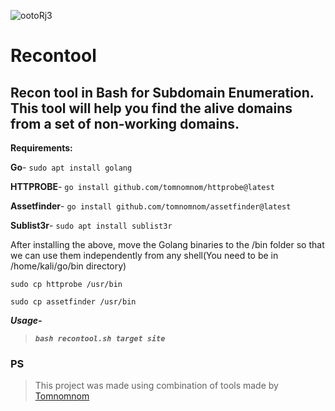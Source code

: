 ![ootoRj3](https://user-images.githubusercontent.com/75179984/165590832-f0057119-7261-44cd-95df-36c409ca5d1e.png)
# Recontool
## Recon tool in Bash for Subdomain Enumeration. This tool will help you find the alive domains from a set of non-working domains.

**Requirements:**

**Go**- ```sudo apt install golang```

**HTTPROBE**- ```go install github.com/tomnomnom/httprobe@latest```

**Assetfinder**- ```go install github.com/tomnomnom/assetfinder@latest```

**Sublist3r**- ```sudo apt install sublist3r```

After installing the above, move the Golang binaries to the /bin folder so that we can use them independently from any shell(You need to be in /home/kali/go/bin directory)

```sudo cp httprobe /usr/bin```

```sudo cp assetfinder /usr/bin```

***Usage-***
>***```bash recontool.sh target site```***

### PS
>This project was made using combination of tools made by [Tomnomnom](https://github.com/tomnomnom) 


